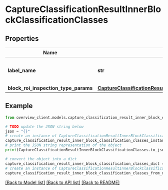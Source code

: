 # CaptureClassificationResultInnerBlockClassificationClasses


## Properties

Name | Type | Description | Notes
------------ | ------------- | ------------- | -------------
**label_name** | **str** | Classification label assigned to the ROI | [optional] 
**block_roi_inspection_type_params** | [**CaptureClassificationResultInnerBlockClassificationClassesBlockRoiInspectionTypeParams**](CaptureClassificationResultInnerBlockClassificationClassesBlockRoiInspectionTypeParams.md) |  | [optional] 

## Example

```python
from overview_client.models.capture_classification_result_inner_block_classification_classes import CaptureClassificationResultInnerBlockClassificationClasses

# TODO update the JSON string below
json = "{}"
# create an instance of CaptureClassificationResultInnerBlockClassificationClasses from a JSON string
capture_classification_result_inner_block_classification_classes_instance = CaptureClassificationResultInnerBlockClassificationClasses.from_json(json)
# print the JSON string representation of the object
print(CaptureClassificationResultInnerBlockClassificationClasses.to_json())

# convert the object into a dict
capture_classification_result_inner_block_classification_classes_dict = capture_classification_result_inner_block_classification_classes_instance.to_dict()
# create an instance of CaptureClassificationResultInnerBlockClassificationClasses from a dict
capture_classification_result_inner_block_classification_classes_from_dict = CaptureClassificationResultInnerBlockClassificationClasses.from_dict(capture_classification_result_inner_block_classification_classes_dict)
```
[[Back to Model list]](../README.md#documentation-for-models) [[Back to API list]](../README.md#documentation-for-api-endpoints) [[Back to README]](../README.md)


